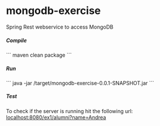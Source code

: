 # mongodb-exercise
Spring Rest webservice to access MongoDB

<h5>Compile</h5>
```
maven clean package
```
<h5>Run</h5>
```
java -jar <project-root>/target/mongodb-exercise-0.0.1-SNAPSHOT.jar
```
<h5>Test</h5>
To check if the server is running hit the following url: 
<a href="http://localhost:8080/ex1/alumni?name=Andrea">localhost:8080/ex1/alumni?name=Andrea</a>
